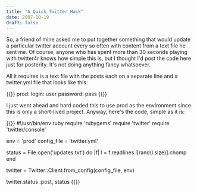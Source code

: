 ```yaml
---
title: "A Quick Twitter Hack"
date: 2007-10-19
draft: false
---
```

So, a friend of mine asked me to put together something that would update a particular twitter account every so often with content from a text file he sent me. Of course, anyone who has spent more than 30 seconds playing with twitter4r knows how simple this is, but I thought I'd post the code here just for posterity. It's not doing anything fancy whatsoever.

All it requires is a text file with the posts each on a separate line and a twitter.yml file that looks like this:

{{<highlight yaml>}}
prod:
  login: user
	password: pass
{{</highlight>}}

I just went ahead and hard coded this to use prod as the environment since this is only a short-lived project. Anyway, here's the code, simple as it is:

{{<highlight ruby>}}
#!/usr/bin/env ruby
require 'rubygems'
require 'twitter'
require 'twitter/console'

env = 'prod'
config_file = 'twitter.yml'

status = File.open('updates.txt') do |f|
  l = f.readlines
  l[rand(l.size)].chomp
end 

twitter = Twitter::Client.from_config(config_file, env)

twitter.status :post, status
{{</highlight >}}